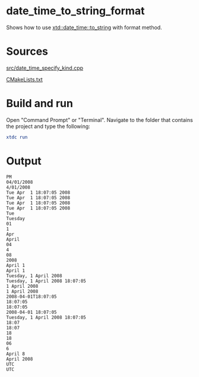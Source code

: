 # date_time_to_string_format

Shows how to use [xtd::date_time::to_string](../../../../src/xtd.core/include/xtd/date_time.h) with format method.

# Sources

[src/date_time_specify_kind.cpp](src/date_time_to_string_format.cpp)

[CMakeLists.txt](CMakeLists.txt)

# Build and run

Open "Command Prompt" or "Terminal". Navigate to the folder that contains the project and type the following:

```cmake
xtdc run
```

# Output

```
PM
04/01/2008
4/01/2008
Tue Apr  1 18:07:05 2008
Tue Apr  1 18:07:05 2008
Tue Apr  1 18:07:05 2008
Tue Apr  1 18:07:05 2008
Tue
Tuesday
01
1
Apr
April
04
4
08
2008
April 1
April 1
Tuesday, 1 April 2008
Tuesday, 1 April 2008 18:07:05
1 April 2008
1 April 2008
2008-04-01T18:07:05
18:07:05
18:07:05
2008-04-01 18:07:05
Tuesday, 1 April 2008 18:07:05
18:07
18:07
18
18
06
6
April 8
April 2008
UTC
UTC
```
